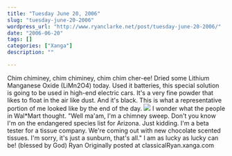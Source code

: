 ```yaml
---
title: "Tuesday June 20, 2006"
slug: "tuesday-june-20-2006"
wordpress_url: "http://www.ryanclarke.net/post/tuesday-june-20-2006/"
date: "2006-06-20"
tags: []
categories: ["Xanga"]
description: ""

---
```


Chim chiminey, chim chiminey, chim chim cher-ee!
Dried some Lithium Manganese Oxide (LiMn2O4) today. Used it batteries, this special solution is going to be used in high-end electric cars. It's a very fine powder that likes to float in the air like dust. And it's black. This is what a representative portion of me looked like by the end of the day.
![](http://img.photobucket.com/albums/v300/classicalRyan/DirtyNose.jpg)
 I wonder what the people in Wal\*Mart thought.
"Well ma'am, I'm a chimney sweep. Don't you know I'm on the endangered species list for Arizona. Just kidding. I'm a beta tester for a tissue company. We're coming out with new chocolate scented tissues. I'm sorry, it's just a sunburn, that's all."
I am as lucky as lucky can be! (blessed by God)
Ryan
Originally posted at classicalRyan.xanga.com
